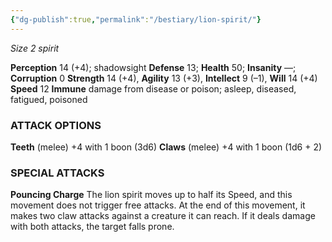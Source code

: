 ```yaml
---
{"dg-publish":true,"permalink":"/bestiary/lion-spirit/"}
---
```


*Size 2 spirit*

**Perception** 14 (+4); shadowsight
**Defense** 13; **Health** 50; **Insanity** —; **Corruption** 0
**Strength** 14 (+4), **Agility** 13 (+3), **Intellect** 9 (–1), **Will** 14 (+4)
**Speed** 12
**Immune** damage from disease or poison; asleep, diseased, fatigued, poisoned
### ATTACK OPTIONS
**Teeth** (melee) +4 with 1 boon (3d6)
**Claws** (melee) +4 with 1 boon (1d6 + 2)
### SPECIAL ATTACKS
**Pouncing Charge** The lion spirit moves up to half its Speed, and this movement does not trigger free attacks. At the end of this movement, it makes two claw attacks against a creature it can reach. If it deals damage with both attacks, the target falls prone.